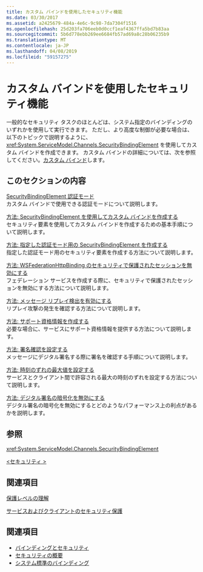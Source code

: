 ```yaml
---
title: カスタム バインドを使用したセキュリティ機能
ms.date: 03/30/2017
ms.assetid: a2425679-484a-4e6c-9c98-7da7304f1516
ms.openlocfilehash: 25d203fa706eeb0d0ccf1eaf4367ffa5bd7b83aa
ms.sourcegitcommit: 5b6d778ebb269ee6684fb57ad69a8c28b06235b9
ms.translationtype: MT
ms.contentlocale: ja-JP
ms.lasthandoff: 04/08/2019
ms.locfileid: "59157275"
---
```

# <a name="security-capabilities-with-custom-bindings"></a>カスタム バインドを使用したセキュリティ機能
一般的なセキュリティ タスクのほとんどは、システム指定のバインディングのいずれかを使用して実行できます。 ただし、より高度な制御が必要な場合は、以下のトピックで説明するように、<xref:System.ServiceModel.Channels.SecurityBindingElement> を使用してカスタム バインドを作成できます。 カスタム バインドの詳細については、次を参照してください。[カスタム バインド](../../../../docs/framework/wcf/extending/custom-bindings.md)します。  
  
## <a name="in-this-section"></a>このセクションの内容  
 [SecurityBindingElement 認証モード](../../../../docs/framework/wcf/feature-details/securitybindingelement-authentication-modes.md)  
 カスタム バインドで使用できる認証モードについて説明します。  
  
 [方法: SecurityBindingElement を使用してカスタム バインドを作成する](../../../../docs/framework/wcf/feature-details/how-to-create-a-custom-binding-using-the-securitybindingelement.md)  
 セキュリティ要素を使用してカスタム バインドを作成するための基本手順について説明します。  
  
 [方法: 指定した認証モード用の SecurityBindingElement を作成する](../../../../docs/framework/wcf/feature-details/how-to-create-a-securitybindingelement-for-a-specified-authentication-mode.md)  
 指定した認証モード用のセキュリティ要素を作成する方法について説明します。  
  
 [方法: WSFederationHttpBinding のセキュリティで保護されたセッションを無効にする](../../../../docs/framework/wcf/feature-details/how-to-disable-secure-sessions-on-a-wsfederationhttpbinding.md)  
 フェデレーション サービスを作成する際に、セキュリティで保護されたセッションを無効にする方法について説明します。  
  
 [方法: メッセージ リプレイ検出を有効にする](../../../../docs/framework/wcf/feature-details/how-to-enable-message-replay-detection.md)  
 リプレイ攻撃の発生を確認する方法について説明します。  
  
 [方法: サポート資格情報を作成する](../../../../docs/framework/wcf/feature-details/how-to-create-a-supporting-credential.md)  
 必要な場合に、サービスにサポート資格情報を提供する方法について説明します。  
  
 [方法: 署名確認を設定する](../../../../docs/framework/wcf/feature-details/how-to-set-up-a-signature-confirmation.md)  
 メッセージにデジタル署名する際に署名を確認する手順について説明します。  
  
 [方法: 時刻のずれの最大値を設定する](../../../../docs/framework/wcf/feature-details/how-to-set-a-max-clock-skew.md)  
 サービスとクライアント間で許容される最大の時刻のずれを設定する方法について説明します。  
  
 [方法: デジタル署名の暗号化を無効にする](../../../../docs/framework/wcf/feature-details/how-to-disable-encryption-of-digital-signatures.md)  
 デジタル署名の暗号化を無効にするとどのようなパフォーマンス上の利点があるかを説明します。  
  
## <a name="reference"></a>参照  
 <xref:System.ServiceModel.Channels.SecurityBindingElement>  
  
 [\<セキュリティ >](../../../../docs/framework/configure-apps/file-schema/wcf/security-of-custombinding.md)  
  
## <a name="related-sections"></a>関連項目  
 [保護レベルの理解](../../../../docs/framework/wcf/understanding-protection-level.md)  
  
 [サービスおよびクライアントのセキュリティ保護](../../../../docs/framework/wcf/feature-details/securing-services-and-clients.md)  
  
## <a name="see-also"></a>関連項目

- [バインディングとセキュリティ](../../../../docs/framework/wcf/feature-details/bindings-and-security.md)
- [セキュリティの概要](../../../../docs/framework/wcf/feature-details/security-overview.md)
- [システム標準のバインディング](../../../../docs/framework/wcf/system-provided-bindings.md)
